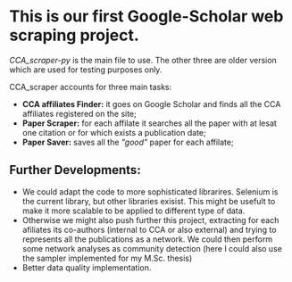 # This is our first Google-Scholar web scraping project.

_CCA_scraper-py_ is the main file to use. The other three are older version which are used for testing purposes only.

CCA_scraper accounts for three main tasks:

- **CCA affiliates Finder:** it goes on Google Scholar and finds all the CCA affiliates registered on the site;
- **Paper Scraper:** for each affilate it searches all the paper with at lesat one citation or for which exists a publication date;
- **Paper Saver:** saves all the _"good"_ paper for each affilate;

## Further Developments: 
- We could adapt the code to more sophisticated librarires. Selenium is the current library, but other libraries exisist. This might be usefult to make it more scalable to be applied to different type of data. 
- Otherwise we might also push further this project, extracting for each afiliates its co-authors (internal to CCA or also external) and trying to represents all the publications as a network. We could then perform some network analyses as
community detection (here I could also use the sampler implemented for my M.Sc. thesis)
- Better data quality implementation.
